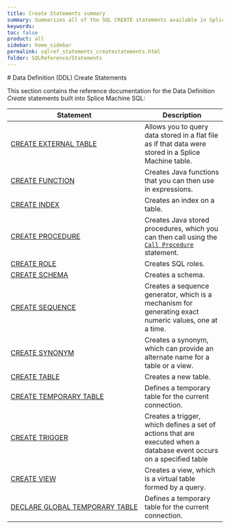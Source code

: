```yaml
---
title: Create Statements summary
summary: Summarizes all of the SQL CREATE statements available in Splice Machine SQL.
keywords:
toc: false
product: all
sidebar: home_sidebar
permalink: sqlref_statements_createstatements.html
folder: SQLReference/Statements
---
```

<section>
<div class="TopicContent" data-swiftype-index="true" markdown="1">
# Data Definition (DDL) Create Statements

This section contains the reference documentation for the Data
Definition *Create* statements built into Splice Machine SQL:

<table summary="Summary table with links to and descriptions of data definition CREATE statement topics">
                <col />
                <col />
                <thead>
                    <tr>
                        <th>Statement</th>
                        <th>Description</th>
                    </tr>
                </thead>
                <tbody>
                    <tr>
                        <td class="CodeFont"><a href="sqlref_statements_createexternaltable.html">CREATE EXTERNAL TABLE</a>
                        </td>
                        <td>Allows you to query data stored in a flat file as if that data were stored in a Splice Machine table.</td>
                    </tr>
                    <tr>
                        <td class="CodeFont"><a href="sqlref_statements_createfunction.html">CREATE FUNCTION</a>
                        </td>
                        <td>Creates Java functions that you can then use in expressions. </td>
                    </tr>
                    <tr>
                        <td class="CodeFont"><a href="sqlref_statements_createindex.html">CREATE INDEX</a>
                        </td>
                        <td>Creates an index on a table.</td>
                    </tr>
                    <tr>
                        <td class="CodeFont"><a href="sqlref_statements_createprocedure.html">CREATE PROCEDURE</a>
                        </td>
                        <td>Creates Java stored
		procedures, which you can then call using the <a href="sqlref_statements_callprocedure.html"><code>Call Procedure</code></a> statement.</td>
                    </tr>
                    <tr>
                        <td class="CodeFont"><a href="sqlref_statements_createrole.html">CREATE ROLE</a>
                        </td>
                        <td>Creates SQL roles.</td>
                    </tr>
                    <tr>
                        <td class="CodeFont"><a href="sqlref_statements_createschema.html">CREATE SCHEMA</a>
                        </td>
                        <td>Creates a schema.</td>
                    </tr>
                    <tr>
                        <td class="CodeFont"><a href="sqlref_statements_createsequence.html">CREATE SEQUENCE</a>
                        </td>
                        <td>Creates a sequence generator, which is
		a mechanism for generating exact numeric values, one at a time.</td>
                    </tr>
                    <tr>
                        <td class="CodeFont"><a href="sqlref_statements_createsynonym.html">CREATE SYNONYM</a>
                        </td>
                        <td> Creates a synonym, which can provide an alternate name
for a table or a view.
</td>
                    </tr>
                    <tr>
                        <td class="CodeFont"><a href="sqlref_statements_createtable.html">CREATE TABLE</a>
                        </td>
                        <td>Creates a new table.</td>
                    </tr>
                    <tr>
                        <td class="CodeFont"><a href="sqlref_statements_createtemptable.html">CREATE TEMPORARY TABLE</a>
                        </td>
                        <td>Defines a temporary table for the current connection.</td>
                    </tr>
                    <tr>
                        <td class="CodeFont"><a href="sqlref_statements_createtrigger.html">CREATE TRIGGER</a>
                        </td>
                        <td>Creates a trigger, which defines a set of actions that are executed when a database event occurs on a specified table</td>
                    </tr>
                    <tr>
                        <td class="CodeFont"><a href="sqlref_statements_createview.html">CREATE VIEW</a>
                        </td>
                        <td>Creates a view, which is a virtual table formed by a query.</td>
                    </tr>
                    <tr>
                        <td class="CodeFont"><a href="sqlref_statements_globaltemptable.html">DECLARE GLOBAL TEMPORARY TABLE</a>
                        </td>
                        <td>Defines a temporary table for the current connection.</td>
                    </tr>
                </tbody>
            </table>
</div>
</section>

